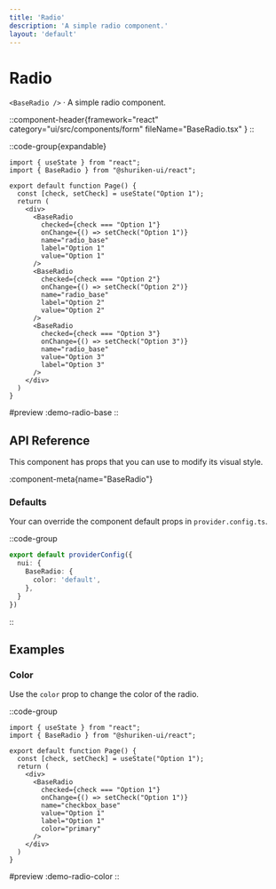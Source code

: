 ```yaml
---
title: 'Radio'
description: 'A simple radio component.'
layout: 'default'
---
```


# Radio

`<BaseRadio />` · A simple radio component.

::component-header{framework="react" category="ui/src/components/form" fileName="BaseRadio.tsx" }
::

::code-group{expandable}

```tsx [DemoRadioBase.tsx]
import { useState } from "react";
import { BaseRadio } from "@shuriken-ui/react";

export default function Page() {
  const [check, setCheck] = useState("Option 1");
  return (
    <div>
      <BaseRadio
        checked={check === "Option 1"}
        onChange={() => setCheck("Option 1")}
        name="radio_base"
        label="Option 1"
        value="Option 1"
      />
      <BaseRadio
        checked={check === "Option 2"}
        onChange={() => setCheck("Option 2")}
        name="radio_base"
        label="Option 2"
        value="Option 2"
      />
      <BaseRadio
        checked={check === "Option 3"}
        onChange={() => setCheck("Option 3")}
        name="radio_base"
        value="Option 3"
        label="Option 3"
      />
    </div>
  )
}
```

#preview
:demo-radio-base
::

## API Reference

This component has props that you can use to modify its visual style.

:component-meta{name="BaseRadio"}

### Defaults

Your can override the component default props in `provider.config.ts`.

::code-group

```ts [provider.config.ts]
export default providerConfig({
  nui: {
    BaseRadio: {
      color: 'default',
    },
  }
})
```
::

## Examples

### Color

Use the `color` prop to change the color of the radio.

::code-group

```tsx [DemoCheckboxColor.tsx]
import { useState } from "react";
import { BaseRadio } from "@shuriken-ui/react";

export default function Page() {
  const [check, setCheck] = useState("Option 1");
  return (
    <div>
      <BaseRadio
        checked={check === "Option 1"}
        onChange={() => setCheck("Option 1")}
        name="checkbox_base"
        value="Option 1"
        label="Option 1"
        color="primary"
      />
    </div>
  )
}
```

#preview
:demo-radio-color
::